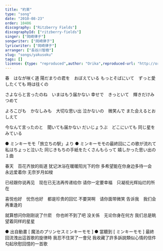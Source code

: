 ```yaml
---
title: "約束"
type: "song"
date: "2010-08-23"
order: 10406
discography: ["Ritzberry Fields"]
discographyId: ["ritzberry-fields"]
singer: ["岡崎律子"]
songwriter: ["岡崎律子"]
lyricwriter: ["岡崎律子"]
arranger: ["長谷川智樹"]
slug: "songs/yakusoku"
tags: []
license: {type: "reproduced",author: "Orika",reproduced-url: "http://orikamushi.myweb.hinet.net/",reproduced-website: "織歌蟲網站"}
---
```


春　はなが咲く道 
陽だまりの君を　おぼえている 
もっとそばにいて　ずっと愛したくても 
時は往くの 

さよならと言ったのね　いまはもう届かない 
幸せで　きっといて　輝きだけみつめて 

よろこびも　かなしみも　大切な思い出 
泣かないの　微笑んで 
また会えるとおしえて 

今なんて言ったのと　聞いても届かない 
だいじょうぶ　どこにいても 
同じ星をみている

● ミンキーモモ「旅立ちの駅」より ● ミンキーモモの最終回にこの歌が流れて 私はちょっと泣いた 同じきもちの手紙をたくさんもらって 嬉しかった思い出の１曲

春天　百花齐放的街道 
犹记沐浴在暖暖阳光下的你 
多希望能在你身边多待一会　永远爱着你 
无奈岁月如梭 

已经跟你说再见　现在已无法再传递给你 
请你一定要幸福　只凝视光辉灿烂的所在 

喜悦也好　忧伤也好　都是珍贵的回忆 
不要哭啊　请你面带微笑 
告诉我　我们会再重逢的 

就算想问你刚刚说了什麽　你也听不到了吧 
没关係　无论你身在何方 
我们总是眺望着同样的星星

● 出自動畫 \[ 魔法のプリンセスミンキーモモ \] ● 當聽到 \[ ミンキーモモ \] 最終回流洩出這首歌的旋律時 我忍不住哭了一會兒 我收藏了許多訴說類似心情的信件 勾起欣慰回憶的一首歌
